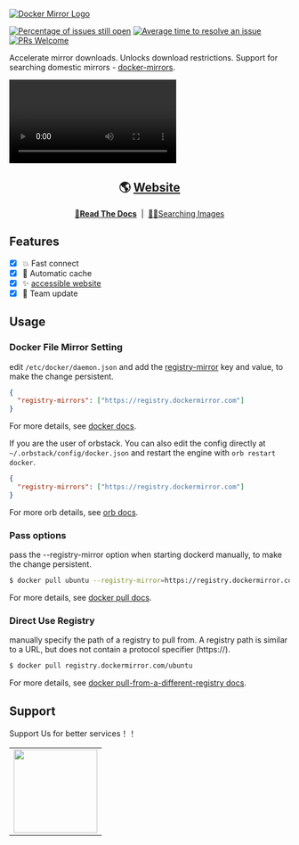 <a href="https://dockermirror.com" target="_blank" rel="noopener"><img src="https://github.com/docker-mirrors/website/raw/main/public/docker_mirrors_logo_and_text.png?sanitize=true" alt="Docker Mirror Logo" style="max-width: 100%;" /></a>

[![Percentage of issues still open](http://isitmaintained.com/badge/open/docker-mirrors/website.svg)](http://isitmaintained.com/project/docker-mirrors/website 'Percentage of issues still open')
[![Average time to resolve an issue](http://isitmaintained.com/badge/resolution/docker-mirrors/website.svg)](http://isitmaintained.com/project/docker-mirrors/website 'Average time to resolve an issue')
[![PRs Welcome](https://img.shields.io/badge/PRs-welcome-brightgreen.svg?style=flat-square)](http://makeapullrequest.com)

Accelerate mirror downloads. Unlocks download restrictions. Support for searching domestic mirrors - [docker-mirrors](https://dockermirror.com).

<a href="https://dockermirror.com" target="_blank" rel="noopener"><video style="max-width: 100%;" controls><source src="https://github.com/docker-mirrors/website/raw/main/public/docker-mirrors-example.mp4?sanitize=true"></source></video></a>

<div align="center">

## 🌎 [Website](https://dockermirror.com)

</div>

<div align="center">

**[📖Read The Docs](https://dockermirror.com/docs)** &nbsp;|&nbsp; [😶‍🌫️Searching Images](https://dockermirror.comn)

</div>

## Features

- [x] 💥 Fast connect
- [x] 🛑 Automatic cache
- [x] ✨ [accessible website](https://dockermirror.com)
- [x] 👯 Team update

## Usage

### Docker File Mirror Setting

edit `/etc/docker/daemon.json` and add the [registry-mirror](https://docs.docker.com/docker-hub/mirror/#configure-the-docker-daemon) key and value, to make the change persistent.

```json
{
  "registry-mirrors": ["https://registry.dockermirror.com"]
}
```

For more details, see [docker docs](https://docs.docker.com/docker-hub/mirror/#configure-the-docker-daemon).

If you are the user of orbstack. You can also edit the config directly at `~/.orbstack/config/docker.json` and restart the engine with `orb restart docker`.

```json
{
  "registry-mirrors": ["https://registry.dockermirror.com"]
}
```

For more orb details, see [orb docs](https://docs.orbstack.dev/docker/#engine-config).

### Pass options

pass the --registry-mirror option when starting dockerd manually, to make the change persistent.

```bash
$ docker pull ubuntu --registry-mirror=https://registry.dockermirror.com
```

For more details, see [docker pull docs](https://docs.docker.com/reference/cli/docker/image/pull/?highlight=docker&highlight=pull).

### Direct Use Registry

manually specify the path of a registry to pull from. A registry path is similar to a URL, but does not contain a protocol specifier (https://).

```bash
$ docker pull registry.dockermirror.com/ubuntu
```

For more details, see [docker pull-from-a-different-registry docs](https://docs.docker.com/reference/cli/docker/image/pull/?highlight=docker&highlight=pull#pull-from-a-different-registry).

## Support

Support Us for better services！！

<table>
  <tr align="center">
    <td>
      <a href="https://afdian.net/order/create?plan_id=1034de202d3f11ef8b0b52540025c377&product_type=0&remark=" target="_blank">
        <img width="150" src="https://cdn.jsdelivr.net/gh/innocces/DrawingBed/2022-12-04/1670124736895-afdian.png" />
      </a>
    </td>
  </tr>
</table>
